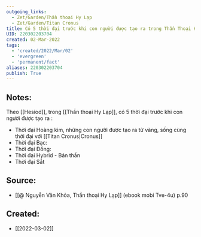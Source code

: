 ```yaml
---
outgoing_links:
  - Zet/Garden/Thần thoại Hy Lạp
  - Zet/Garden/Titan Cronus
title: Có 5 thời đại trước khi con người được tạo ra trong Thần Thoại Hy Lạp
UID: 220302203704
created: 02-Mar-2022
tags:
  - 'created/2022/Mar/02'
  - 'evergreen'
  - 'permanent/fact'
aliases: 220302203704
publish: True
---
```

## Notes:
Theo [[Hesiod]], trong [[Thần thoại Hy Lạp]], có 5 thời đại trước khi con người được tạo ra :

- Thời đại Hoàng kim, những con người được tạo ra từ vàng, sống cùng thời đại với [[Titan Cronus|Cronus]]
- Thời đại Bạc:
- Thời đại Đồng: 
- Thời đại Hybrid - Bán thần
- Thời đại Sắt

## Source:
- [[@ Nguyễn Văn Khỏa, Thần thoại Hy Lạp]] (ebook mobi Tve-4u) p.90

## Created:
- [[2022-03-02]]

